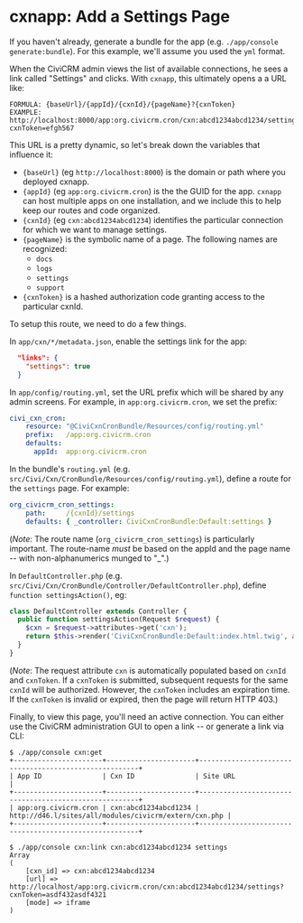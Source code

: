 # cxnapp: Add a Settings Page

If you haven't already, generate a bundle for the app (e.g. `./app/console generate:bundle`).  For
this example, we'll assume you used the `yml` format.

When the CiviCRM admin views the list of available connections, he sees a link called "Settings"
and clicks.  With `cxnapp`, this ultimately opens a a URL like:

```
FORMULA: {baseUrl}/{appId}/{cxnId}/{pageName}?{cxnToken}
EXAMPLE: http://localhost:8000/app:org.civicrm.cron/cxn:abcd1234abcd1234/settings?cxnToken=efgh567
```

This URL is a pretty dynamic, so let's break down the variables that influence it:

 * `{baseUrl}` (eg `http://localhost:8000`) is the domain or path where you deployed cxnapp.
 * `{appId}` (eg `app:org.civicrm.cron`) is the the GUID for the app.
   `cxnapp` can host multiple apps on one installation, and we include
   this to help keep our routes and code organized.
 * `{cxnId}` (eg `cxn:abcd1234abcd1234`) identifies the particular connection for which
   we want to manage settings.
 * `{pageName}` is the symbolic name of a page. The following names are recognized:
   * `docs`
   * `logs`
   * `settings`
   * `support`
 * `{cxnToken}` is a hashed authorization code granting access to the particular cxnId.

To setup this route, we need to do a few things.

In `app/cxn/*/metadata.json`, enable the settings link for the app:

```json
  "links": {
    "settings": true
  }
```

In `app/config/routing.yml`, set the URL prefix which will be shared by any admin screens.  For
example, in `app:org.civicrm.cron`, we set the prefix:

```yaml
civi_cxn_cron:
    resource: "@CiviCxnCronBundle/Resources/config/routing.yml"
    prefix:   /app:org.civicrm.cron
    defaults:
      appId:  app:org.civicrm.cron
```

In the bundle's `routing.yml` (e.g.  `src/Civi/Cxn/CronBundle/Resources/config/routing.yml`),
define a route for the `settings` page. For example:

```yaml
org_civicrm_cron_settings:
    path:     /{cxnId}/settings
    defaults: { _controller: CiviCxnCronBundle:Default:settings }
```

(*Note*: The route name (`org_civicrm_cron_settings`) is particularly important. The route-name
*must* be based on the appId and the page name -- with non-alphanumerics munged to "_".)

In `DefaultController.php` (e.g. `src/Civi/Cxn/CronBundle/Controller/DefaultController.php`),
define `function settingsAction()`, eg:

```php
class DefaultController extends Controller {
  public function settingsAction(Request $request) {
    $cxn = $request->attributes->get('cxn');
    return $this->render('CiviCxnCronBundle:Default:index.html.twig', array('name' => $cxn['cxnId']));
  }
}
```

(*Note*: The request attribute `cxn` is automatically populated based on `cxnId` and `cxnToken`.
If a `cxnToken` is submitted, subsequent requests for the same `cxnId` will be authorized.
However, the `cxnToken` includes an expiration time.  If the `cxnToken` is invalid or expired, then
the page will return HTTP 403.)

Finally, to view this page, you'll need an active connection. You can either use the
CiviCRM administration GUI to open a link -- or generate a link via CLI:

```
$ ./app/console cxn:get
+----------------------+----------------------+-------------------------------------------------------+
| App ID               | Cxn ID               | Site URL                                              |
+----------------------+----------------------+-------------------------------------------------------+
| app:org.civicrm.cron | cxn:abcd1234abcd1234 | http://d46.l/sites/all/modules/civicrm/extern/cxn.php |
+----------------------+----------------------+-------------------------------------------------------+

$ ./app/console cxn:link cxn:abcd1234abcd1234 settings
Array
(
    [cxn_id] => cxn:abcd1234abcd1234
    [url] => http://localhost/app:org.civicrm.cron/cxn:abcd1234abcd1234/settings?cxnToken=asdf432asdf4321
    [mode] => iframe
)
```

